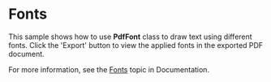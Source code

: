 Fonts
=====

This sample shows how to use **PdfFont** class to draw text using different fonts. Click the 'Export' button to view the applied fonts in the exported PDF document.

For more information, see the [Fonts](@Doc/Topics/PDF/Fonts) topic in Documentation.